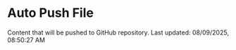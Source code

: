 # Auto Push File

Content that will be pushed to GitHub repository.
Last updated: 08/09/2025, 08:50:27 AM